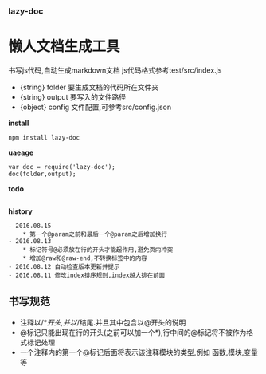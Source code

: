 ###  lazy-doc

# 懒人文档生成工具
书写js代码,自动生成markdown文档
js代码格式参考test/src/index.js

*  {string} folder 要生成文档的代码所在文件夹
*  {string} output 要写入的文件路径
*  {object} config 文件配置,可参考src/config.json

**install**
```
npm install lazy-doc
```
**uaeage**
```
var doc = require('lazy-doc');
doc(folder,output);
```
**todo**
```
```
**history**
```
- 2016.08.15
    * 第一个@param之前和最后一个@param之后增加换行
- 2016.08.13
    * 标记符号@必须放在行的开头才能起作用,避免页内冲突
    * 增加@raw和@raw-end,不转换标签中的内容
- 2016.08.12 自动检查版本更新并提示
- 2016.08.11 修改index排序规则,index越大排在前面
```


## 书写规范
* 注释以/**开头,并以*/结尾.并且其中包含以@开头的说明
* @标记只能出现在行的开头(之前可以加一个*),行中间的@标记将不被作为格式标记处理
* 一个注释内的第一个@标记后面将表示该注释模块的类型,例如 函数,模块,变量等